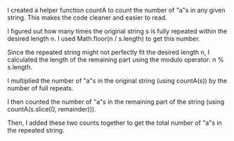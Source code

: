 I created a helper function countA to count the number of "a"s in any given string. This makes the code cleaner and easier to read.

I figured out how many times the original string s is fully repeated within the desired length n. I used Math.floor(n / s.length) to get this number.

Since the repeated string might not perfectly fit the desired length n, I calculated the length of the remaining part using the modulo operator: n % s.length.

I multiplied the number of "a"s in the original string (using countA(s)) by the number of full repeats.

I then counted the number of "a"s in the remaining part of the string (using countA(s.slice(0, remainder))).

Then, I added these two counts together to get the total number of "a"s in the repeated string.